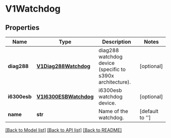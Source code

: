 # V1Watchdog

## Properties
Name | Type | Description | Notes
------------ | ------------- | ------------- | -------------
**diag288** | [**V1Diag288Watchdog**](V1Diag288Watchdog.md) | diag288 watchdog device (specific to s390x architecture). | [optional] 
**i6300esb** | [**V1I6300ESBWatchdog**](V1I6300ESBWatchdog.md) | i6300esb watchdog device. | [optional] 
**name** | **str** | Name of the watchdog. | [default to '']

[[Back to Model list]](../README.md#documentation-for-models) [[Back to API list]](../README.md#documentation-for-api-endpoints) [[Back to README]](../README.md)


